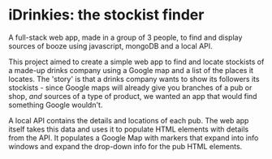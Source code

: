 # iDrinkies: the stockist finder

A full-stack web app, made in a group of 3 people, to find and display sources of booze using javascript, mongoDB and a local API. 

This project aimed to create a simple web app to find and locate stockists of a made-up drinks company using a Google map and a list of the places it locates. The 'story' is that a drinks company wants to show its followers its stockists - since Google maps will already give you branches of a pub or shop, *and* sources of a type of product, we wanted an app that would find something Google wouldn't.

A local API contains the details and locations of each pub. The web app itself takes this data and uses it to populate HTML elements with details from the API. It populates a Google Map with markers that expand into info windows and expand the drop-down info for the pub HTML elements.
